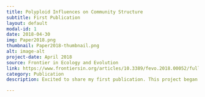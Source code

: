 ```yaml
---
title: Polyploid Influences on Community Structure
subtitle: First Publication
layout: default
modal-id: 1
date: 2018-04-30
img: Paper2018.png
thumbnail: Paper2018-thumbnail.png
alt: image-alt
project-date: April 2018
source: Frontier in Ecology and Evolution
link: https://www.frontiersin.org/articles/10.3389/fevo.2018.00052/full
category: Publication
description: Excited to share my first publication. This project began as part of my first REU with Julienne Ng and Robert Laport. This paper is part of a special edition of Frontiers titled Polyploid Population Genetics and Evolution - From Theory to Practice. 

---
```

